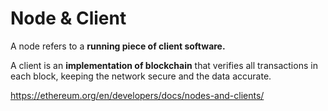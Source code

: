 
# Node & Client

A node refers to a **running piece of client software.**

A client is an **implementation of blockchain** that verifies all transactions in each block, keeping the network secure and the data accurate.

https://ethereum.org/en/developers/docs/nodes-and-clients/
